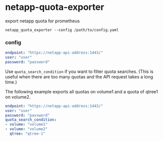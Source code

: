# netapp-quota-exporter

export netapp quota for prometheus

```
netapp_quota_exporter --config /path/to/config.yaml
```

### config

```yaml
endpoint: "https://netapp-api-address:1443/"
user: "user"
password: "password"
```

Use `quota_search_condition` if you want to filter quota searches.
(This is useful when there are too many quotas and the API request takes a long time.)

The following example exports all quotas on volume1 and a quota of qtree1 on volume2.

```yaml
endpoint: "https://netapp-api-address:1443/"
user: "user"
password: "password"
quota_search_condition:
- volume: "volume1"
- volume: "volume2"
  qtree: "qtree-1"
```
